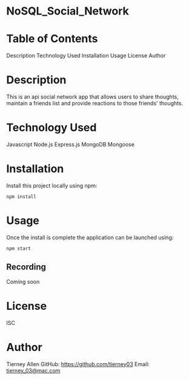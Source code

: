 # NoSQL_Social_Network

# Table of Contents
Description
Technology Used
Installation
Usage
License
Author

# Description

This is an api social network app that allows users to share thoughts, maintain a friends list and provide reactions to those friends' thoughts. 

# Technology Used

Javascript
Node.js
Express.js
MongoDB
Mongoose

# Installation

Install this project locally using npm:

```npm install```

# Usage

Once the install is complete the application can be launched using:

```npm start```

## Recording

Coming soon

# License

ISC

# Author

Tierney Allen
GitHub: https://github.com/tierney03
Email: tierney_03@mac.com
